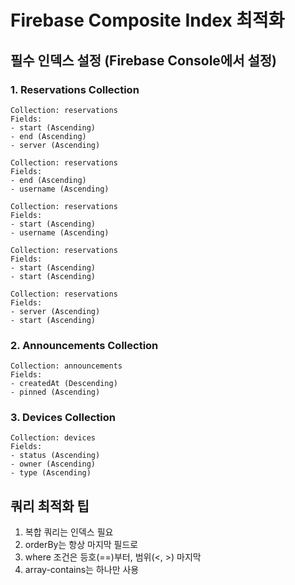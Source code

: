 # Firebase Composite Index 최적화

## 필수 인덱스 설정 (Firebase Console에서 설정)

### 1. Reservations Collection
```
Collection: reservations
Fields:
- start (Ascending)
- end (Ascending)
- server (Ascending)

Collection: reservations  
Fields:
- end (Ascending) 
- username (Ascending)

Collection: reservations
Fields:
- start (Ascending)
- username (Ascending)

Collection: reservations
Fields:
- start (Ascending)
- start (Ascending)

Collection: reservations
Fields:
- server (Ascending)
- start (Ascending)
```

### 2. Announcements Collection
```
Collection: announcements
Fields:
- createdAt (Descending)
- pinned (Ascending)
```

### 3. Devices Collection
```
Collection: devices
Fields:
- status (Ascending)
- owner (Ascending)
- type (Ascending)
```

## 쿼리 최적화 팁
1. 복합 쿼리는 인덱스 필요
2. orderBy는 항상 마지막 필드로
3. where 조건은 등호(==)부터, 범위(<, >) 마지막
4. array-contains는 하나만 사용